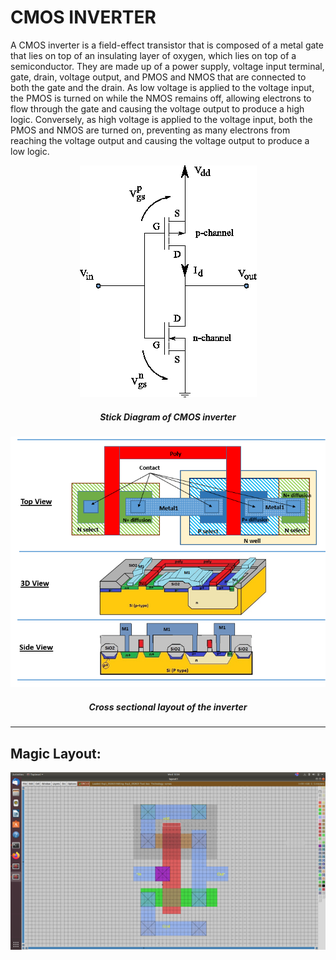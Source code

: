 # **CMOS INVERTER**

A CMOS inverter is a field-effect transistor that is composed of a metal gate that lies on top of an insulating layer of oxygen, which lies on top of a semiconductor. They are made up of a power supply, voltage input terminal, gate, drain, voltage output, and PMOS and NMOS that are connected to both the gate and the drain. As low voltage is applied to the voltage input, the PMOS is turned on while the NMOS remains off, allowing electrons to flow through the gate and causing the voltage output to produce a high logic. Conversely, as high voltage is applied to the voltage input, both the PMOS and NMOS are turned on, preventing as many electrons from reaching the voltage output and causing the voltage output to produce a low logic.

<p align="center">
 <img src="Pictures\Schematic-of-a-CMOS-Inverter-Circuit.png"> 
</p>

<h5 align="center">Stick Diagram of CMOS inverter </h5>


<p align="center">
  <img src="Pictures\layout5.png"> 
</p>
<h5 align="center">  Cross sectional layout of the inverter </h5>

<hr/>

## Magic Layout: 
<p align="center">
  <img src="Pictures\Screenshot from 2022-01-19 15-54-15.png "> 
</p>
